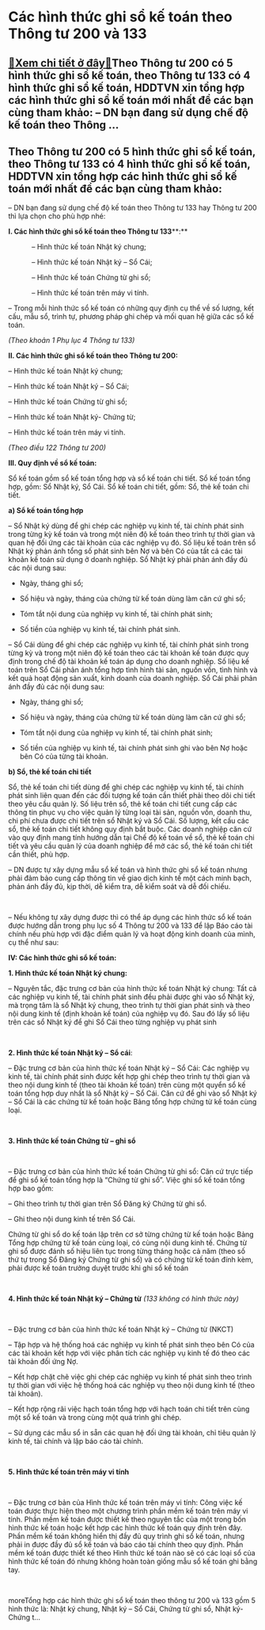 Các hình thức ghi sổ kế toán theo Thông tư 200 và 133
=====================================================

[:gift:Xem chi tiết ở đây:gift:](https://hddtvn.com/cac-hinh-thuc-ghi-so-ke-toan-theo-thong-tu-200-va-133/)Theo Thông tư 200 có 5 hình thức ghi sổ kế toán, theo Thông tư 133 có 4 hình thức ghi sổ kế toán, HDDTVN xin tổng hợp các hình thức ghi sổ kế toán mới nhất để các bạn cùng tham khảo: – DN bạn đang sử dụng chế độ kế toán theo Thông …
----------------------------------------------------------------------------------------------------------------------------------------------------------------------------------------------------------------------------------------



Theo Thông tư 200 có 5 hình thức ghi sổ kế toán, theo Thông tư 133 có 4 hình thức ghi sổ kế toán, HDDTVN xin tổng hợp các hình thức ghi sổ kế toán mới nhất để các bạn cùng tham khảo:
----------------------------------------------------------------------------------------------------------------------------------------------------------------------------------------


– DN bạn đang sử dụng chế độ kế toán theo Thông tư 133 hay Thông tư 200 thì lựa chọn cho phù hợp nhé:


**I. Các hình thức ghi sổ kế toán theo Thông tư 133****:**


            – Hình thức kế toán Nhật ký chung;  

            – Hình thức kế toán Nhật ký – Sổ Cái;  

            – Hình thức kế toán Chứng từ ghi sổ;  

            – Hình thức kế toán trên máy vi tính.


– Trong mỗi hình thức sổ kế toán có những quy định cụ thể về số lượng, kết cấu, mẫu sổ, trình tự, phương pháp ghi chép và mối quan hệ giữa các sổ kế toán.



*(Theo khoản 1 Phụ lục 4 Thông tư 133)*

**II. Các hình thức ghi sổ kế toán theo Thông tư 200:**


– Hình thức kế toán Nhật ký chung;  

– Hình thức kế toán Nhật ký – Sổ Cái;  

– Hình thức kế toán Chứng từ ghi sổ;  

– Hình thức kế toán Nhật ký- Chứng từ;  

– Hình thức kế toán trên máy vi tính.



*(Theo điều 122 Thông tư 200)*

**III. Quy định về sổ kế toán:**


Sổ kế toán gồm sổ kế toán tổng hợp và sổ kế toán chi tiết. Sổ kế toán tổng hợp, gồm: Sổ Nhật ký, Sổ Cái. Sổ kế toán chi tiết, gồm: Sổ, thẻ kế toán chi tiết.


**a) Sổ kế toán tổng hợp**


– Sổ Nhật ký dùng để ghi chép các nghiệp vụ kinh tế, tài chính phát sinh trong từng kỳ kế toán và trong một niên độ kế toán theo trình tự thời gian và quan hệ đối ứng các tài khoản của các nghiệp vụ đó. Số liệu kế toán trên sổ Nhật ký phản ánh tổng số phát sinh bên Nợ và bên Có của tất cả các tài khoản kế toán sử dụng ở doanh nghiệp. Sổ Nhật ký phải phản ánh đầy đủ các nội dung sau:  

+ Ngày, tháng ghi sổ;  

+ Số hiệu và ngày, tháng của chứng từ kế toán dùng làm căn cứ ghi sổ;  

+ Tóm tắt nội dung của nghiệp vụ kinh tế, tài chính phát sinh;  

+ Số tiền của nghiệp vụ kinh tế, tài chính phát sinh.


– Sổ Cái dùng để ghi chép các nghiệp vụ kinh tế, tài chính phát sinh trong từng kỳ và trong một niên độ kế toán theo các tài khoản kế toán được quy định trong chế độ tài khoản kế toán áp dụng cho doanh nghiệp. Số liệu kế toán trên Sổ Cái phản ánh tổng hợp tình hình tài sản, nguồn vốn, tình hình và kết quả hoạt động sản xuất, kinh doanh của doanh nghiệp. Sổ Cái phải phản ánh đầy đủ các nội dung sau:  

+ Ngày, tháng ghi sổ;  

+ Số hiệu và ngày, tháng của chứng từ kế toán dùng làm căn cứ ghi sổ;  

+ Tóm tắt nội dung của nghiệp vụ kinh tế, tài chính phát sinh;  

+ Số tiền của nghiệp vụ kinh tế, tài chính phát sinh ghi vào bên Nợ hoặc bên Có của từng tài khoản.


**b) Sổ, thẻ kế toán chi tiết**  

Sổ, thẻ kế toán chi tiết dùng để ghi chép các nghiệp vụ kinh tế, tài chính phát sinh liên quan đến các đối tượng kế toán cần thiết phải theo dõi chi tiết theo yêu cầu quản lý. Số liệu trên sổ, thẻ kế toán chi tiết cung cấp các thông tin phục vụ cho việc quản lý từng loại tài sản, nguồn vốn, doanh thu, chi phí chưa được chi tiết trên sổ Nhật ký và Sổ Cái. Số lượng, kết cấu các sổ, thẻ kế toán chi tiết không quy định bắt buộc. Các doanh nghiệp căn cứ vào quy định mang tính hướng dẫn tại Chế độ kế toán về sổ, thẻ kế toán chi tiết và yêu cầu quản lý của doanh nghiệp để mở các sổ, thẻ kế toán chi tiết cần thiết, phù hợp.





– DN được tự xây dựng mẫu sổ kế toán và hình thức ghi sổ kế toán nhưng phải đảm bảo cung cấp thông tin về giao dịch kinh tế một cách minh bạch, phản ánh đầy đủ, kịp thời, dễ kiểm tra, dễ kiểm soát và dễ đối chiếu.  
  

   
  

– Nếu không tự xây dựng được thì có thể áp dụng các hình thức sổ kế toán được hướng dẫn trong phụ lục số 4 Thông tư 200 và 133 để lập Báo cáo tài chính nếu phù hợp với đặc điểm quản lý và hoạt động kinh doanh của mình, cụ thể như sau:


**IV: Các hình thức ghi sổ kế toán:**


**1. Hình thức kế toán Nhật ký chung:**  

– Nguyên tắc, đặc trưng cơ bản của hình thức kế toán Nhật ký chung: Tất cả các nghiệp vụ kinh tế, tài chính phát sinh đều phải được ghi vào sổ Nhật ký, mà trọng tâm là sổ Nhật ký chung, theo trình tự thời gian phát sinh và theo nội dung kinh tế (định khoản kế toán) của nghiệp vụ đó. Sau đó lấy số liệu trên các sổ Nhật ký để ghi Sổ Cái theo từng nghiệp vụ phát sinh




   

**2. Hình thức kế toán Nhật ký – Sổ cái**:


– Đặc trưng cơ bản của hình thức kế toán Nhật ký – Sổ Cái: Các nghiệp vụ kinh tế, tài chính phát sinh được kết hợp ghi chép theo trình tự thời gian và theo nội dung kinh tế (theo tài khoản kế toán) trên cùng một quyển sổ kế toán tổng hợp duy nhất là sổ Nhật ký – Sổ Cái. Căn cứ để ghi vào sổ Nhật ký – Sổ Cái là các chứng từ kế toán hoặc Bảng tổng hợp chứng từ kế toán cùng loại.




   

**3. Hình thức kế toán Chứng từ – ghi sổ**  

   

– Đặc trưng cơ bản của hình thức kế toán Chứng từ ghi sổ: Căn cứ trực tiếp để ghi sổ kế toán tổng hợp là “Chứng từ ghi sổ”. Việc ghi sổ kế toán tổng hợp bao gồm:  

– Ghi theo trình tự thời gian trên Sổ Đăng ký Chứng từ ghi sổ.  

– Ghi theo nội dung kinh tế trên Sổ Cái.  

Chứng từ ghi sổ do kế toán lập trên cơ sở từng chứng từ kế toán hoặc Bảng Tổng hợp chứng từ kế toán cùng loại, có cùng nội dung kinh tế. Chứng từ ghi sổ được đánh số hiệu liên tục trong từng tháng hoặc cả năm (theo số thứ tự trong Sổ Đăng ký Chứng từ ghi sổ) và có chứng từ kế toán đính kèm, phải được kế toán trưởng duyệt trước khi ghi sổ kế toán



  


   

**4. Hình thức kế toán Nhật ký – Chứng từ** *(133 không có hình thức này)*  

   

– Đặc trưng cơ bản của hình thức kế toán Nhật ký – Chứng từ (NKCT)  

– Tập hợp và hệ thống hoá các nghiệp vụ kinh tế phát sinh theo bên Có của các tài khoản kết hợp với việc phân tích các nghiệp vụ kinh tế đó theo các tài khoản đối ứng Nợ.  

– Kết hợp chặt chẽ việc ghi chép các nghiệp vụ kinh tế phát sinh theo trình tự thời gian với việc hệ thống hoá các nghiệp vụ theo nội dung kinh tế (theo tài khoản).  

– Kết hợp rộng rãi việc hạch toán tổng hợp với hạch toán chi tiết trên cùng một sổ kế toán và trong cùng một quá trình ghi chép.  

– Sử dụng các mẫu sổ in sẵn các quan hệ đối ứng tài khoản, chỉ tiêu quản lý kinh tế, tài chính và lập báo cáo tài chính.




   

**5. Hình thức kế toán trên máy vi tính**  

   

– Đặc trưng cơ bản của Hình thức kế toán trên máy vi tính: Công việc kế toán được thực hiện theo một chương trình phần mềm kế toán trên máy vi tính. Phần mềm kế toán được thiết kế theo nguyên tắc của một trong bốn hình thức kế toán hoặc kết hợp các hình thức kế toán quy định trên đây. Phần mềm kế toán không hiển thị đầy đủ quy trình ghi sổ kế toán, nhưng phải in được đầy đủ sổ kế toán và báo cáo tài chính theo quy định. Phần mềm kế toán được thiết kế theo Hình thức kế toán nào sẽ có các loại sổ của hình thức kế toán đó nhưng không hoàn toàn giống mẫu sổ kế toán ghi bằng tay.




 




moreTổng hợp các hình thức ghi sổ kế toán theo thông tư 200 và 133 gồm 5 hình thức là: Nhật ký chung, Nhật ký – Sổ Cái, Chứng từ ghi sổ, Nhật ký- Chứng t…

